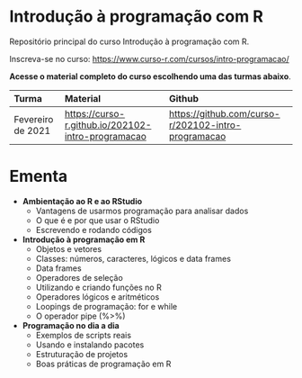 
# Introdução à programação com R

<!-- README.md is generated from README.Rmd. Please edit that file -->

Repositório principal do curso Introdução à programação com R.

Inscreva-se no curso:
<https://www.curso-r.com/cursos/intro-programacao/>

**Acesse o material completo do curso escolhendo uma das turmas
abaixo**.

| Turma             | Material                                             | Github                                                |
|:------------------|:-----------------------------------------------------|:------------------------------------------------------|
| Fevereiro de 2021 | <https://curso-r.github.io/202102-intro-programacao> | <https://github.com/curso-r/202102-intro-programacao> |

# Ementa

-   **Ambientação ao R e ao RStudio**
    -   Vantagens de usarmos programação para analisar dados
    -   O que é e por que usar o RStudio
    -   Escrevendo e rodando códigos
-   **Introdução à programação em R**
    -   Objetos e vetores
    -   Classes: números, caracteres, lógicos e data frames
    -   Data frames
    -   Operadores de seleção
    -   Utilizando e criando funções no R
    -   Operadores lógicos e aritméticos
    -   Loopings de programação: for e while
    -   O operador pipe (%&gt;%)
-   **Programação no dia a dia**
    -   Exemplos de scripts reais
    -   Usando e instalando pacotes
    -   Estruturação de projetos
    -   Boas práticas de programação em R

